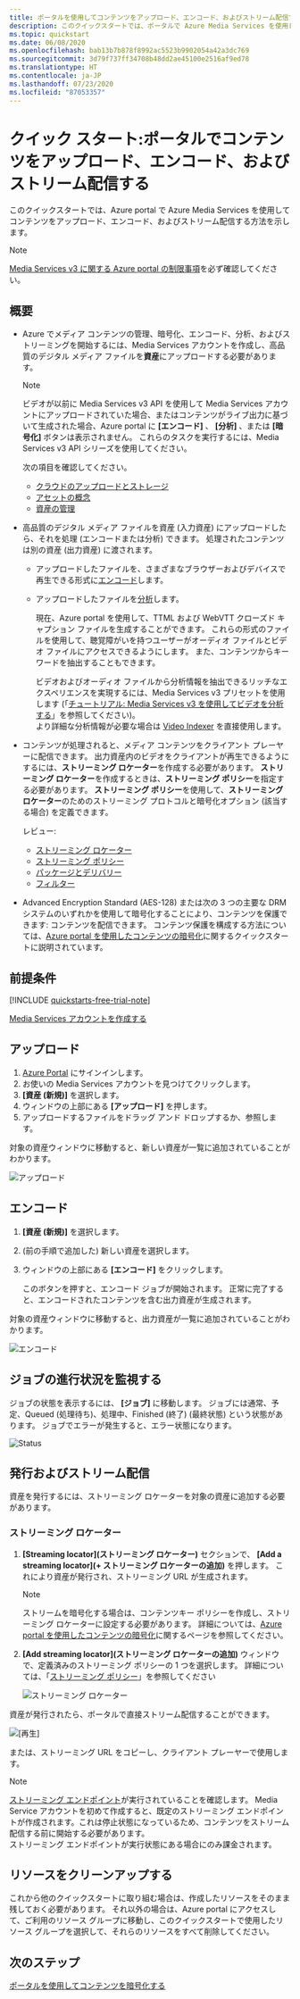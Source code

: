 ```yaml
---
title: ポータルを使用してコンテンツをアップロード、エンコード、およびストリーム配信する - Azure
description: このクイックスタートでは、ポータルで Azure Media Services を使用してコンテンツをアップロード、エンコード、およびストリーム配信する方法を示します。
ms.topic: quickstart
ms.date: 06/08/2020
ms.openlocfilehash: bab13b7b878f8992ac5523b9902054a42a3dc769
ms.sourcegitcommit: 3d79f737ff34708b48dd2ae45100e2516af9ed78
ms.translationtype: HT
ms.contentlocale: ja-JP
ms.lasthandoff: 07/23/2020
ms.locfileid: "87053357"
---
```

# <a name="quickstart-upload-encode-and-stream-content-with-portal"></a>クイック スタート:ポータルでコンテンツをアップロード、エンコード、およびストリーム配信する

このクイックスタートでは、Azure portal で Azure Media Services を使用してコンテンツをアップロード、エンコード、およびストリーム配信する方法を示します。

> [!NOTE]
> [Media Services v3 に関する Azure portal の制限事項](frequently-asked-questions.md#what-are-the-azure-portal-limitations-for-media-services-v3)を必ず確認してください。
  
## <a name="overview"></a>概要

* Azure でメディア コンテンツの管理、暗号化、エンコード、分析、およびストリーミングを開始するには、Media Services アカウントを作成し、高品質のデジタル メディア ファイルを**資産**にアップロードする必要があります。 
    
    > [!NOTE]
    > ビデオが以前に Media Services v3 API を使用して Media Services アカウントにアップロードされていた場合、またはコンテンツがライブ出力に基づいて生成された場合、Azure portal に **[エンコード]** 、 **[分析]** 、または **[暗号化]** ボタンは表示されません。 これらのタスクを実行するには、Media Services v3 API シリーズを使用してください。

    次の項目を確認してください。 

  * [クラウドのアップロードとストレージ](storage-account-concept.md)
  * [アセットの概念](assets-concept.md)
  * [資産の管理](manage-asset-concept.md)
* 高品質のデジタル メディア ファイルを資産 (入力資産) にアップロードしたら、それを処理 (エンコードまたは分析) できます。 処理されたコンテンツは別の資産 (出力資産) に渡されます。 
    * アップロードしたファイルを、さまざまなブラウザーおよびデバイスで再生できる形式に[エンコード](encoding-concept.md)します。
    * アップロードしたファイルを[分析](analyzing-video-audio-files-concept.md)します。 

        現在、Azure portal を使用して、TTML および WebVTT クローズド キャプション ファイルを生成することができます。 これらの形式のファイルを使用して、聴覚障がいを持つユーザーがオーディオ ファイルとビデオ ファイルにアクセスできるようにします。 また、コンテンツからキーワードを抽出することもできます。

        ビデオおよびオーディオ ファイルから分析情報を抽出できるリッチなエクスペリエンスを実現するには、Media Services v3 プリセットを使用します (「[チュートリアル: Media Services v3 を使用してビデオを分析する](analyze-videos-tutorial-with-api.md)」を参照してください)。 <br/>より詳細な分析情報が必要な場合は [Video Indexer](../video-indexer/index.yml) を直接使用します。    
* コンテンツが処理されると、メディア コンテンツをクライアント プレーヤーに配信できます。 出力資産内のビデオをクライアントが再生できるようにするには、**ストリーミング ロケーター**を作成する必要があります。 **ストリーミング ロケーター**を作成するときは、**ストリーミング ポリシー**を指定する必要があります。 **ストリーミング ポリシー**を使用して、**ストリーミング ロケーター**のためのストリーミング プロトコルと暗号化オプション (該当する場合) を定義できます。
    
    レビュー:

    * [ストリーミング ロケーター](streaming-locators-concept.md)
    * [ストリーミング ポリシー](streaming-policy-concept.md)
    * [パッケージとデリバリー](dynamic-packaging-overview.md)
    * [フィルター](filters-concept.md)
* Advanced Encryption Standard (AES-128) または次の 3 つの主要な DRM システムのいずれかを使用して暗号化することにより、コンテンツを保護できます: コンテンツを配信できます。 コンテンツ保護を構成する方法については、[Azure portal を使用したコンテンツの暗号化](encrypt-content-quickstart.md)に関するクイックスタートに説明されています。
        
## <a name="prerequisites"></a>前提条件

[!INCLUDE [quickstarts-free-trial-note](../../../includes/quickstarts-free-trial-note.md)]

[Media Services アカウントを作成する](create-account-howto.md#use-the-azure-portal)

## <a name="upload"></a>アップロード

1. [Azure Portal](https://portal.azure.com/) にサインインします。
1. お使いの Media Services アカウントを見つけてクリックします。
1. **[資産 (新規)]** を選択します。
1. ウィンドウの上部にある **[アップロード]** を押します。 
1. アップロードするファイルをドラッグ アンド ドロップするか、参照します。

対象の資産ウィンドウに移動すると、新しい資産が一覧に追加されていることがわかります。

![アップロード](./media/manage-assets-quickstart/upload.png)

## <a name="encode"></a>エンコード

1. **[資産 (新規)]** を選択します。
1. (前の手順で追加した) 新しい資産を選択します。
1. ウィンドウの上部にある **[エンコード]** をクリックします。

    このボタンを押すと、エンコード ジョブが開始されます。 正常に完了すると、エンコードされたコンテンツを含む出力資産が生成されます。

対象の資産ウィンドウに移動すると、出力資産が一覧に追加されていることがわかります。

![エンコード](./media/manage-assets-quickstart/encode.png)

## <a name="monitor-the-job-progress"></a>ジョブの進行状況を監視する

ジョブの状態を表示するには、 **[ジョブ]** に移動します。 ジョブには通常、予定、Queued (処理待ち)、処理中、Finished (終了) (最終状態) という状態があります。 ジョブでエラーが発生すると、エラー状態になります。

![Status](./media/manage-assets-quickstart/job-status.png)

## <a name="publish-and-stream"></a>発行およびストリーム配信

資産を発行するには、ストリーミング ロケーターを対象の資産に追加する必要があります。

### <a name="streaming-locator"></a>ストリーミング ロケーター 

1. **[Streaming locator]\(ストリーミング ロケーター\)** セクションで、 **[Add a streaming locator]\(+ ストリーミング ロケーターの追加\)** を押します。
    これにより資産が発行され、ストリーミング URL が生成されます。

    > [!NOTE]
    > ストリームを暗号化する場合は、コンテンツキー ポリシーを作成し、ストリーミング ロケーターに設定する必要があります。 詳細については、[Azure portal を使用したコンテンツの暗号化](encrypt-content-quickstart.md)に関するページを参照してください。
1. **[Add streaming locator]\(ストリーミング ロケーターの追加\)** ウィンドウで、定義済みのストリーミング ポリシーの 1 つを選択します。 詳細については、「[ストリーミング ポリシー](streaming-policy-concept.md)」を参照してください

    ![ストリーミング ロケーター](./media/manage-assets-quickstart/streaming-locator.png)

資産が発行されたら、ポータルで直接ストリーム配信することができます。 

![[再生]](./media/manage-assets-quickstart/publish.png)

または、ストリーミング URL をコピーし、クライアント プレーヤーで使用します。

> [!NOTE]
> [ストリーミング エンドポイント](streaming-endpoint-concept.md)が実行されていることを確認します。 Media Service アカウントを初めて作成すると、既定のストリーミング エンドポイントが作成されます。これは停止状態になっているため、コンテンツをストリーム配信する前に開始する必要があります。<br/>ストリーミング エンドポイントが実行状態にある場合にのみ課金されます。

## <a name="cleanup-resources"></a>リソースをクリーンアップする

これから他のクイックスタートに取り組む場合は、作成したリソースをそのまま残しておく必要があります。 それ以外の場合は、Azure portal にアクセスして、ご利用のリソース グループに移動し、このクイックスタートで使用したリソース グループを選択して、それらのリソースをすべて削除してください。

## <a name="next-steps"></a>次のステップ

[ポータルを使用してコンテンツを暗号化する](encrypt-content-quickstart.md)
